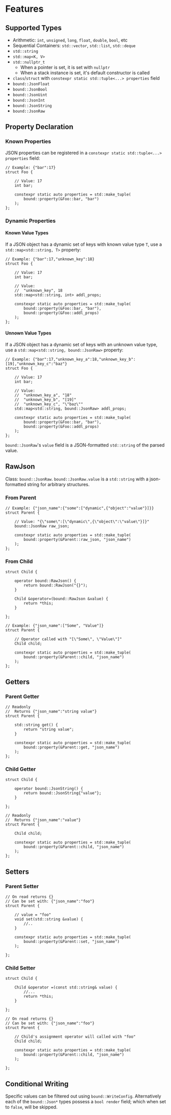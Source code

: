 # Features

## Supported Types

* Arithmetic: `int`, `unsigned`, `long`, `float`, `double`, `bool`, etc
* Sequential Containers: `std::vector`, `std::list`, `std::deque` 
* `std::string`
* `std::map<K, V>`
* `std::nullptr_t`
    * When a pointer is set, it is set with `nullptr`
    * When a stack instance is set, it's default constructor is called
* `class`/`struct` with `constexpr static std::tuple<...> properties` field
* `bound::JsonFloat`
* `bound::JsonBool`
* `bound::JsonUint`
* `bound::JsonInt`
* `bound::JsonString`
* `bound::JsonRaw`

## Property Declaration

### Known Properties

JSON properties can be registered in a `constexpr static std::tuple<...> properties` field:

```
// Example: {"bar":17}
struct Foo {

    // Value: 17
    int bar;

    constexpr static auto properties = std::make_tuple(
        bound::property(&Foo::bar, "bar")
    );
};
```

### Dynamic Properties

#### Known Value Types

If a JSON object has a dynamic set of keys with known value type `T`, use a `std::map<std::string, T>` property:

```
// Example: {"bar":17,"unknown_key":18}
struct Foo {

    // Value: 17
    int bar;

    // Value:
    //  "unknown_key", 18
    std::map<std::string, int> addl_props;

    constexpr static auto properties = std::make_tuple(
        bound::property(&Foo::bar, "bar"),
        bound::property(&Foo::addl_props)
    );
};
```

#### Unnown Value Types

If a JSON object has a dynamic set of keys with an unknown value type, use a `std::map<std::string, bound::JsonRaw>` property:

```
// Example: {"bar":17,"unknown_key_a":18,"unknown_key_b":[19],"unknown_key_c":"baz"}
struct Foo {

    // Value: 17
    int bar;

    // Value:
    //  "unknown_key_a", "18"
    //  "unknown_key_b", "[19]"
    //  "unknown_key_c", "\"baz\""
    std::map<std::string, bound::JsonRaw> addl_props;

    constexpr static auto properties = std::make_tuple(
        bound::property(&Foo::bar, "bar"),
        bound::property(&Foo::addl_props)
    );
};
```

`bound::JsonRaw`'s `value` field is a JSON-formatted `std::string` of the parsed value.


## RawJson

Class: `bound::JsonRaw`. `bound::JsonRaw.value` is a `std::string` with a json-formatted string for arbitrary structures. 

### From Parent

```
// Example: {"json_name":{"some":["dynamic",{"object":"value"}]}}
struct Parent {

    // Value: "{\"some\":[\"dynamic\",{\"object\":\"value\"}]}"
    bound::JsonRaw raw_json;

    constexpr static auto properties = std::make_tuple(
        bound::property(&Parent::raw_json, "json_name")
    );
};
```

### From Child

```
struct Child {

    operator bound::RawJson() {
        return bound::RawJson("{}");
    }

    Child &operator=(bound::RawJson &value) {
        return *this;
    }

};

// Example: {"json_name":["Some", "Value"]}
struct Parent {

    // Operator called with "[\"Some\", \"Value\"]"
    Child child;

    constexpr static auto properties = std::make_tuple(
        bound::property(&Parent::child, "json_name")
    );
};
```

## Getters

### Parent Getter

```
// Readonly
//  Returns {"json_name":"string value"}
struct Parent {

    std::string get() {
        return "string value";
    }

    constexpr static auto properties = std::make_tuple(
        bound::property(&Parent::get, "json_name")
    );
};
```

### Child Getter

```
struct Child {

    operator bound::JsonString() {
        return bound::JsonString{"value"};
    }

};

// Readonly
//  Returns {"json_name":"value"}
struct Parent {

    Child child;

    constexpr static auto properties = std::make_tuple(
        bound::property(&Parent::child, "json_name")
    );
};
```

## Setters

### Parent Setter

```
// On read returns {}
// Can be set with: {"json_name":"foo"}
struct Parent {

    // value = "foo"
    void set(std::string &value) {
        //..
    }

    constexpr static auto properties = std::make_tuple(
        bound::property(&Parent::set, "json_name")
    );

};
```

### Child Setter

```
struct Child {

    Child &operator =(const std::string& value) {
        //...
        return *this;
    }

};

// On read returns {}
// Can be set with: {"json_name":"foo"}
struct Parent {

    // Child's assignment operator will called with "foo"
    Child child;

    constexpr static auto properties = std::make_tuple(
        bound::property(&Parent::child, "json_name")
    );

};
```

## Conditional Writing

Specific values can be filtered out using `bound::WriteConfig`. Alternatively each of the `bound::Json*` types possess a `bool render` field; which when set to `false`, will be skipped.

